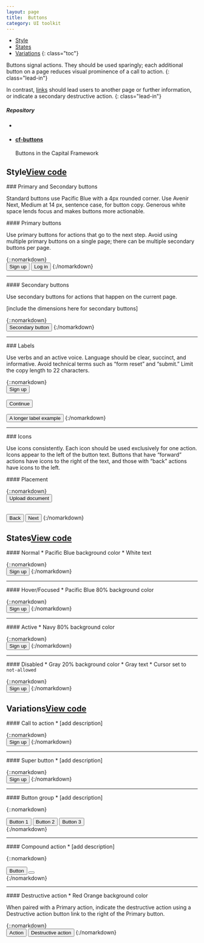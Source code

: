 ```yaml
---
layout: page
title:  Buttons
category: UI toolkit
---
```


- [Style](#style)
- [States](#states)
- [Variations](#variations)
{: class="toc"}

<div class="content-50 content-first">

Buttons signal actions. They should be used sparingly; each additional button on a page reduces visual prominence of a call to action. 
{: class="lead-in"}

In contrast, <a href="/design-manual/ui-toolkit/links.html">links</a> should lead users to another page or further information, or indicate a secondary destructive action.
{: class="lead-in"}

</div>

<div class="content-50 content-last">
  <h5 class="repo-list-header">Repository</h5>
  <ul class="repo-list">
    <li>
      <i class="cf-icon cf-icon-github"></i>
    </li>
    <li>
      <a href="http://github.com/cfpb/cf-buttons"><h4>cf-buttons</h4></a>
      <p>Buttons in the Capital Framework</p>
    </li>
  </ul>
</div>

<h2 id="style">Style<span class="cf-code-link"><a href="http://cfpb.github.io/cf-buttons/docs/">View code <i class="cf-icon cf-icon-external-link"></i></a></span></h2>

<div class="content-33 content-first">
### Primary and Secondary buttons
<p>Standard buttons use Pacific Blue with a 4px rounded corner. Use Avenir Next, Medium at 14 px, sentence case, for button copy. Generous white space lends focus and makes buttons more actionable.</p>
</div>

<div class="content-67 content-last">

<div class="content-50 content-first">
#### Primary buttons
<p>Use primary buttons for actions that go to the next step. Avoid using multiple primary buttons on a single page; there can be multiple secondary buttons per page.</p>
</div>

<div class="content-50 content-last">

{::nomarkdown}  
<button class="btn">Sign up</button>
<button class="btn btn-link">Log in</button>
{:/nomarkdown}

</div>

---

<div class="content-50 content-first">
#### Secondary buttons
<p>Use secondary buttons for actions that happen on the current page.</p>
[include the dimensions here for secondary buttons]
</div>

<div class="content-50 content-last">

{::nomarkdown}  
<button class="btn btn-secondary">Secondary button</button>
{:/nomarkdown}

</div>

</div>

---

<div class="content-33 content-first">
### Labels
<p>Use verbs and an active voice. Language should be clear, succinct, and informative. Avoid technical terms such as “form reset” and “submit.” Limit the copy length to 22 characters.</p>
</div>

<div class="content-67 content-last">

{::nomarkdown}  
<button class="btn">Sign up</button><br><br>
<button class="btn">Continue</button><br><br>
<button class="btn">A longer label example</button>
{:/nomarkdown}

</div>

---

<div class="content-33 content-first">
### Icons
<p>Use icons consistently. Each icon should be used exclusively for one action. Icons appear to the left of the button text. Buttons that have “forward” actions have icons to the right of the text, and those with “back” actions have icons to the left.</p>
</div>

<div class="content-67 content-last">
#### Placement

{::nomarkdown}  
<button class="btn">
    <i class="btn-icon-left cf-icon cf-icon-upload"><span class="jekyll-bug"></span></i>
    Upload document
</button>
<br><br>

<button class="btn">
    <i class="btn-icon-left icon-chevron-left"><span class="jekyll-bug"></span></i>
    Back
</button>
<button class="btn">
    Next
    <i class="btn-icon-right icon-chevron-right"><span class="jekyll-bug"></span></i>
</button>
{:/nomarkdown}

</div>

<h2 id="states">States<span class="cf-code-link"><a href="http://cfpb.github.io/cf-buttons/docs/">View code <i class="cf-icon cf-icon-external-link"></i></a></span></h2>

<div class="content-33 content-first">
#### Normal
* Pacific Blue background color
* White text
</div>

<div class="content-67 content-last">

{::nomarkdown}  
<button class="btn">Sign up</button>
{:/nomarkdown}

</div>

---

<div class="content-33 content-first">
#### Hover/Focused 
* Pacific Blue 80% background color
</div>

<div class="content-67 content-last">

{::nomarkdown}  
<button class="btn hover">Sign up</button>
{:/nomarkdown}

</div>

---

<div class="content-33 content-first">
#### Active
* Navy 80% background color
</div>

<div class="content-67 content-last">

{::nomarkdown}  
<button class="btn active">Sign up</button>
{:/nomarkdown}

</div>


---

<div class="content-33 content-first">
#### Disabled
* Gray 20% background color
* Gray text
* Cursor set to <code>not-allowed</code>
</div>

<div class="content-67 content-last">

{::nomarkdown}  
<button class="btn btn-disabled">Sign up</button>
{:/nomarkdown}

</div>

<h2 id="variations">Variations<span class="cf-code-link"><a href="http://cfpb.github.io/cf-buttons/docs/">View code <i class="cf-icon cf-icon-external-link"></i></a></span></h2>

<div class="content-33 content-first">
#### Call to action
* [add description]
</div>

<div class="content-67 content-last">

{::nomarkdown}  
<button class="btn">Sign up</button>
{:/nomarkdown}

</div>

---

<div class="content-33 content-first">
#### Super button
* [add description]
</div>

<div class="content-67 content-last">

{::nomarkdown}   
<button class="btn btn-super">Sign up</button>
{:/nomarkdown} 

</div>

---

<div class="content-33 content-first">
#### Button group
* [add description]
</div>

<div class="content-67 content-last">

{::nomarkdown}   
<div class="btn-group">
    <button class="btn">Button 1</button>
    <button class="btn">Button 2</button>
    <button class="btn">Button 3</button>
</div>
{:/nomarkdown} 

</div>

---

<div class="content-33 content-first">
#### Compound action
* [add description]
</div>

<div class="content-67 content-last">

{::nomarkdown}   
<div class="btn-group">
    <button class="btn">Button</button>
    <button class="btn btn-compound-action"><i class="icon-caret-down"><span class="jekyll-bug"></span></i></button>
</div>
{:/nomarkdown} 

</div>

---

<div class="content-33 content-first">
#### Destructive action
* Red Orange background color
<p>When paired with a Primary action, indicate the destructive action using a Destructive action button link to the right of the Primary button.</p>
</div>

<div class="content-67 content-last">

{::nomarkdown}   
<button class="btn">Action</button>
<button class="btn btn-link btn-warning">Destructive action</button>
{:/nomarkdown} 

</div>
